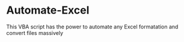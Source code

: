 # Automate-Excel
This VBA script has the power to automate any Excel formatation and convert files massively 
